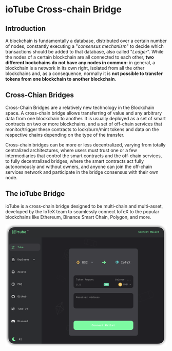 # ioTube Cross-chain Bridge

## Introduction

A blockchain is fundamentally a database, distributed over a certain number of nodes, constantly executing a "_consensus mechanism_" to decide which transactions should be added to that database, also called "_Ledger_". While the nodes of a certain blockchain are all connected to each other, **two different bockchains do not have any nodes in common:** in general, a blockchain is a network in its own right, isolated from all the other blockchains and, as a consequence, normally it is **not possible to transfer tokens from one blockchain to another blockchain**.

## Cross-Chian Bridges

Cross-Chain Bridges are a relatively new technology in the Blockchain space. A cross-chain bridge allows transferring of value and any arbitrary data from one blockchain to another. It is usually deployed as a set of smart contracts on two or more blockchains, and a set of off-chain services that monitor/trigger these contracts to lock/burn/mint tokens and data on the respective chains depending on the type of the transfer. 

Cross-chain bridges can be more or less decentralized, varying from totally centralized architectures, where users must trust one or a few intermediaries that control the smart contracts and the off-chain services, to fully decentralized bridges, where the smart contracts act fully autonomously and without owners, and anyone can join the off-chain services network and participate in the bridge consensus with their own node.

## The ioTube Bridge

ioTube is a cross-chain bridge designed to be multi-chain and multi-asset, developed by the IoTeX team to seamlessly connect IoTeX to the popular blockchains like Ethereum, Binance Smart Chain, Polygon, and more. 

![](../../.gitbook/assets/image%20%2877%29.png)

